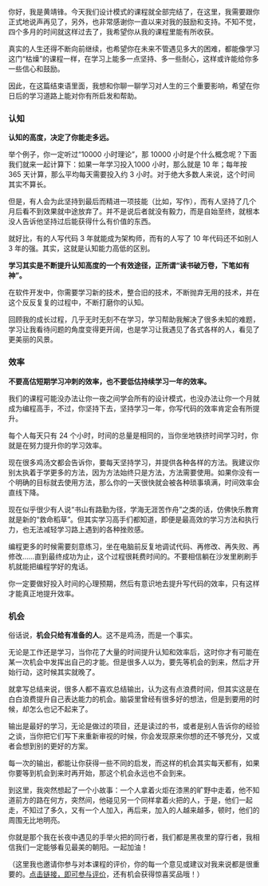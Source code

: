 你好，我是黄靖锋。今天我们设计模式的课程就全部完结了，在这里，我需要跟你正式地说声再见了，另外，也非常感谢你一直以来对我的鼓励和支持。不知不觉，四个多月的时间就这样过去了，我希望你从我的课程里能有所收获。

真实的人生还得不断向前继续，也希望你在未来不管遇见多大的困难，都能像学习这门“枯燥”的课程一样，在学习上能多一点坚持、多一些耐心，这样或许能给你多一些信心和鼓励。

因此，在这篇结束语里面，我想和你聊一聊学习对人生的三个重要影响，希望在你日后的学习道路上能对你有所启发和帮助。

### 认知

**认知的高度，决定了你能走多远。**

举个例子，你一定听过“10000 小时理论”，那 10000 小时是个什么概念呢？下面我们就来一起计算下：如果一年学习投入1000 小时，那么就是 10 年；每年按 365 天计算，那么平均每天需要投入约 3 小时。对于绝大多数人来说，这个时间其实不算长。

但是，有人会为此坚持到最后而精进一项技能（比如，写作），而有人坚持了几个月后看不到效果就中途放弃了。并不是说后者就没有毅力，而是自始至终，就根本没人告诉他坚持过后能获得什么有价值的东西。

就好比，有的人写代码 3 年就能成为架构师，而有的人写了 10 年代码还不如别人 3 年的强。其实，这就是认知能力高低的区别。

**学习其实是不断提升认知高度的一个有效途径，正所谓“读书破万卷，下笔如有神”。**

在软件开发中，你需要学习新的技术，整合旧的技术，不断抛弃无用的技术，并在这个反反复复的过程中，不断打磨你的认知。

回顾我的成长过程，几乎无时无刻不在学习，学习帮助我解决了很多未知的难题，学习让我看待问题的角度变得更开阔，也是学习让我遇见了各式各样的人，看见了更美丽的风景。

### 效率

**不要高估短期学习冲刺的效率，也不要低估持续学习一年的效率。**

我们的课程可能没办法让你一夜之间学会所有的设计模式，也没办法让你一个月就成为编程高手，不过，你坚持下去，坚持学习一年，你写代码的效率肯定会有所提升。

每个人每天只有 24 个小时，时间的总量是相同的，当你坐地铁挤时间学习时，你就是在努力提升你的学习效率。

现在很多鸡汤文都会告诉你，要每天坚持学习，并提供各种各样的方法。我建议你别太执着于学更多的方法，因为方法始终只是方法，方法需要使用。如果你没有一个明确的目标就去使用方法，那么你的一天很快就会被各种琐事填满，时间效率会直线下降。

现在似乎很少有人说“书山有路勤为径，学海无涯苦作舟”之类的话，仿佛快乐教育就是新的“救命稻草”。但其实学习高手们都知道，即便是最高效的学习方法和执行力，也无法减轻学习路上遇到的各种挫败感。

编程更多的时候需要刻意练习，坐在电脑前反复地调试代码、再修改、再失败、再修改……直到最终成功为止，这个过程很耗费时间的。不要相信躺在沙发里刷刷手机就能把编程学好的鬼话。

你一定要做好投入时间的心理预期，然后有意识地去提升写代码的效率，只有这样才能真正地提升效率。

### 机会

俗话说，**机会只给有准备的人**。这不是鸡汤，而是一个事实。

无论是工作还是学习，当你花了大量的时间提升认知和效率后，这时你才有可能在某一次机会中发挥出自己的才能。但是很多人以为，要先等机会的到来，然后才开始行动，这时候其实就晚了。

就拿写总结来说，很多人都不喜欢总结输出，认为这有点浪费时间，但其实这是在白白浪费提升自己表达能力的机会。脑袋里曾经有很多好的想法，但是到要用的时候，却怎么也记不起来了。

输出是最好的学习，无论是做过的项目，还是读过的书，或者是别人告诉你的经验之谈，当你把它们写下来重新审视的时候，你会发现原来你想的还不够充分，又或者会想到别的更好的方案。

每一次的输出，都能让你获得一些不同的启发，而这样的机会其实每天都有，如果你要等到机会到来时再开始，那这个机会永远也不会到来。

到这里，我突然想起了一个小故事：一个人拿着火炬在漆黑的旷野中走着，他不知道前方的路在何方，突然间，他碰见另一个同样拿着火把的人，于是，他们一起走，不知过了多久，又有一个人加入，再后来，加入的人越来越多，顿时，他们的周围无比地明亮。

你就是那个我在长夜中遇见的手举火把的同行者，我们都是黑夜里的穿行者，我相信我们一定能够看见最美的朝阳。一起加油！

（这里我也邀请你参与对本课程的评价，你的每一个意见或建议对我来说都是很重要的。[点击链接，即可参与评价](https://wj.qq.com/s2/8781572/6297/)，还有机会获得惊喜奖品哦！）